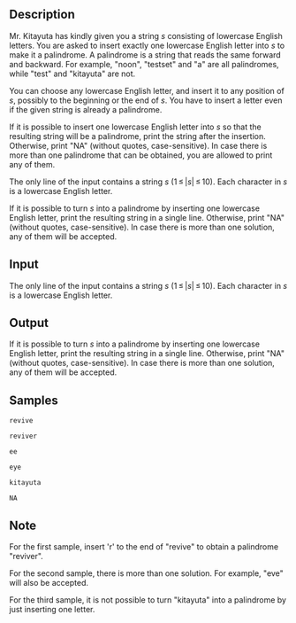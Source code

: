 ## Description

<div><p>Mr. Kitayuta has kindly given you a string <span class="tex-span"><i>s</i></span> consisting of lowercase English letters. You are asked to insert exactly one lowercase English letter into <span class="tex-span"><i>s</i></span> to make it a palindrome. A <span class="tex-font-style-it">palindrome</span> is a string that reads the same forward and backward. For example, "<span class="tex-font-style-tt">noon</span>", "<span class="tex-font-style-tt">testset</span>" and "<span class="tex-font-style-tt">a</span>" are all palindromes, while "<span class="tex-font-style-tt">test</span>" and "<span class="tex-font-style-tt">kitayuta</span>" are not.</p><p>You can choose any lowercase English letter, and insert it to any position of <span class="tex-span"><i>s</i></span>, possibly to the beginning or the end of <span class="tex-span"><i>s</i></span>. You have to insert a letter even if the given string is already a palindrome.</p><p>If it is possible to insert one lowercase English letter into <span class="tex-span"><i>s</i></span> so that the resulting string will be a palindrome, print the string after the insertion. Otherwise, print "<span class="tex-font-style-tt">NA</span>" (without quotes, case-sensitive). In case there is more than one palindrome that can be obtained, you are allowed to print any of them.</p></div><div class="input-specification"><p>The only line of the input contains a string <span class="tex-span"><i>s</i></span> (<span class="tex-span">1 ≤ |<i>s</i>| ≤ 10</span>). Each character in <span class="tex-span"><i>s</i></span> is a lowercase English letter.</p></div><div class="output-specification"><p>If it is possible to turn <span class="tex-span"><i>s</i></span> into a palindrome by inserting one lowercase English letter, print the resulting string in a single line. Otherwise, print "<span class="tex-font-style-tt">NA</span>" (without quotes, case-sensitive). In case there is more than one solution, any of them will be accepted. </p></div>


## Input

<p>The only line of the input contains a string <span class="tex-span"><i>s</i></span> (<span class="tex-span">1 ≤ |<i>s</i>| ≤ 10</span>). Each character in <span class="tex-span"><i>s</i></span> is a lowercase English letter.</p>


## Output

<p>If it is possible to turn <span class="tex-span"><i>s</i></span> into a palindrome by inserting one lowercase English letter, print the resulting string in a single line. Otherwise, print "<span class="tex-font-style-tt">NA</span>" (without quotes, case-sensitive). In case there is more than one solution, any of them will be accepted. </p>


## Samples

```input1
revive

```

```output1
reviver

```






```input2
ee

```

```output2
eye
```






```input3
kitayuta

```

```output3
NA

```




## Note

<p>For the first sample, insert '<span class="tex-font-style-tt">r</span>' to the end of "<span class="tex-font-style-tt">revive</span>" to obtain a palindrome "<span class="tex-font-style-tt">reviver</span>".</p><p>For the second sample, there is more than one solution. For example, "<span class="tex-font-style-tt">eve</span>" will also be accepted.</p><p>For the third sample, it is not possible to turn "<span class="tex-font-style-tt">kitayuta</span>" into a palindrome by just inserting one letter.</p>

